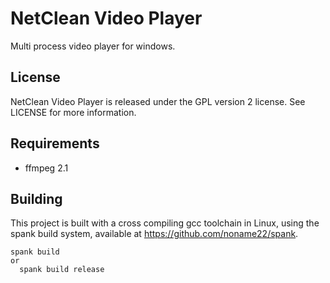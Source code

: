 # NetClean Video Player
  Multi process video player for windows.

## License
  NetClean Video Player is released under the GPL version 2 license. See LICENSE for more information.

## Requirements
  * ffmpeg 2.1
  
## Building
  This project is built with a cross compiling gcc toolchain in Linux, using the spank build system, available at https://github.com/noname22/spank.
	
    spank build
	or
	  spank build release 
